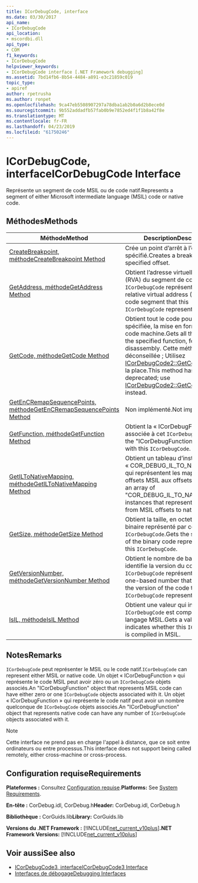 ```yaml
---
title: ICorDebugCode, interface
ms.date: 03/30/2017
api_name:
- ICorDebugCode
api_location:
- mscordbi.dll
api_type:
- COM
f1_keywords:
- ICorDebugCode
helpviewer_keywords:
- ICorDebugCode interface [.NET Framework debugging]
ms.assetid: 7bd14fb6-8b54-4484-a891-e3c21859c019
topic_type:
- apiref
author: rpetrusha
ms.author: ronpet
ms.openlocfilehash: 9ca47eb5508907297a78dba1ab2b0a6d2b8ece0d
ms.sourcegitcommit: 9b552addadfb57fab0b9e7852ed4f1f1b8a42f8e
ms.translationtype: MT
ms.contentlocale: fr-FR
ms.lasthandoff: 04/23/2019
ms.locfileid: "61750246"
---
```

# <a name="icordebugcode-interface"></a><span data-ttu-id="31fdf-102">ICorDebugCode, interface</span><span class="sxs-lookup"><span data-stu-id="31fdf-102">ICorDebugCode Interface</span></span>

<span data-ttu-id="31fdf-103">Représente un segment de code MSIL ou de code natif.</span><span class="sxs-lookup"><span data-stu-id="31fdf-103">Represents a segment of either Microsoft intermediate language (MSIL) code or native code.</span></span>  
  
## <a name="methods"></a><span data-ttu-id="31fdf-104">Méthodes</span><span class="sxs-lookup"><span data-stu-id="31fdf-104">Methods</span></span>  
  
|<span data-ttu-id="31fdf-105">Méthode</span><span class="sxs-lookup"><span data-stu-id="31fdf-105">Method</span></span>|<span data-ttu-id="31fdf-106">Description</span><span class="sxs-lookup"><span data-stu-id="31fdf-106">Description</span></span>|  
|------------|-----------------|  
|[<span data-ttu-id="31fdf-107">CreateBreakpoint, méthode</span><span class="sxs-lookup"><span data-stu-id="31fdf-107">CreateBreakpoint Method</span></span>](../../../../docs/framework/unmanaged-api/debugging/icordebugcode-createbreakpoint-method.md)|<span data-ttu-id="31fdf-108">Crée un point d’arrêt à l’offset spécifié.</span><span class="sxs-lookup"><span data-stu-id="31fdf-108">Creates a breakpoint at the specified offset.</span></span>|  
|[<span data-ttu-id="31fdf-109">GetAddress, méthode</span><span class="sxs-lookup"><span data-stu-id="31fdf-109">GetAddress Method</span></span>](../../../../docs/framework/unmanaged-api/debugging/icordebugcode-getaddress-method.md)|<span data-ttu-id="31fdf-110">Obtient l’adresse virtuelle relative (RVA) du segment de code que cela `ICorDebugCode` représente.</span><span class="sxs-lookup"><span data-stu-id="31fdf-110">Gets the relative virtual address (RVA) of the code segment that this `ICorDebugCode` represents.</span></span>|  
|[<span data-ttu-id="31fdf-111">GetCode, méthode</span><span class="sxs-lookup"><span data-stu-id="31fdf-111">GetCode Method</span></span>](../../../../docs/framework/unmanaged-api/debugging/icordebugcode-getcode-method.md)|<span data-ttu-id="31fdf-112">Obtient tout le code pour la fonction spécifiée, la mise en forme pour le code machine.</span><span class="sxs-lookup"><span data-stu-id="31fdf-112">Gets all the code for the specified function, formatted for disassembly.</span></span> <span data-ttu-id="31fdf-113">Cette méthode a été déconseillée ; Utilisez [ICorDebugCode2::GetCodeChunks](../../../../docs/framework/unmanaged-api/debugging/icordebugcode2-getcodechunks-method.md) à la place.</span><span class="sxs-lookup"><span data-stu-id="31fdf-113">This method has been deprecated; use [ICorDebugCode2::GetCodeChunks](../../../../docs/framework/unmanaged-api/debugging/icordebugcode2-getcodechunks-method.md) instead.</span></span>|  
|[<span data-ttu-id="31fdf-114">GetEnCRemapSequencePoints, méthode</span><span class="sxs-lookup"><span data-stu-id="31fdf-114">GetEnCRemapSequencePoints Method</span></span>](../../../../docs/framework/unmanaged-api/debugging/icordebugcode-getencremapsequencepoints-method.md)|<span data-ttu-id="31fdf-115">Non implémenté.</span><span class="sxs-lookup"><span data-stu-id="31fdf-115">Not implemented.</span></span>|  
|[<span data-ttu-id="31fdf-116">GetFunction, méthode</span><span class="sxs-lookup"><span data-stu-id="31fdf-116">GetFunction Method</span></span>](../../../../docs/framework/unmanaged-api/debugging/icordebugcode-getfunction-method.md)|<span data-ttu-id="31fdf-117">Obtient la « ICorDebugFunction » associée à cet `ICorDebugCode`.</span><span class="sxs-lookup"><span data-stu-id="31fdf-117">Gets the "ICorDebugFunction" associated with this `ICorDebugCode`.</span></span>|  
|[<span data-ttu-id="31fdf-118">GetILToNativeMapping, méthode</span><span class="sxs-lookup"><span data-stu-id="31fdf-118">GetILToNativeMapping Method</span></span>](../../../../docs/framework/unmanaged-api/debugging/icordebugcode-getiltonativemapping-method.md)|<span data-ttu-id="31fdf-119">Obtient un tableau d’instances de « COR_DEBUG_IL_TO_NATIVE_MAP » qui représentent les mappages des offsets MSIL aux offsets natifs.</span><span class="sxs-lookup"><span data-stu-id="31fdf-119">Gets an array of "COR_DEBUG_IL_TO_NATIVE_MAP" instances that represent mappings from MSIL offsets to native offsets.</span></span>|  
|[<span data-ttu-id="31fdf-120">GetSize, méthode</span><span class="sxs-lookup"><span data-stu-id="31fdf-120">GetSize Method</span></span>](../../../../docs/framework/unmanaged-api/debugging/icordebugcode-getsize-method.md)|<span data-ttu-id="31fdf-121">Obtient la taille, en octets, du code binaire représenté par ce `ICorDebugCode`.</span><span class="sxs-lookup"><span data-stu-id="31fdf-121">Gets the size, in bytes, of the binary code represented by this `ICorDebugCode`.</span></span>|  
|[<span data-ttu-id="31fdf-122">GetVersionNumber, méthode</span><span class="sxs-lookup"><span data-stu-id="31fdf-122">GetVersionNumber Method</span></span>](../../../../docs/framework/unmanaged-api/debugging/icordebugcode-getversionnumber-method.md)|<span data-ttu-id="31fdf-123">Obtient le nombre de base 1 qui identifie la version du code que ce `ICorDebugCode` représente.</span><span class="sxs-lookup"><span data-stu-id="31fdf-123">Gets the one-based number that identifies the version of the code that this `ICorDebugCode` represents.</span></span>|  
|[<span data-ttu-id="31fdf-124">IsIL, méthode</span><span class="sxs-lookup"><span data-stu-id="31fdf-124">IsIL Method</span></span>](../../../../docs/framework/unmanaged-api/debugging/icordebugcode-isil-method.md)|<span data-ttu-id="31fdf-125">Obtient une valeur qui indique si ce `ICorDebugCode` est compilé dans le langage MSIL.</span><span class="sxs-lookup"><span data-stu-id="31fdf-125">Gets a value that indicates whether this `ICorDebugCode` is compiled in MSIL.</span></span>|  
  
## <a name="remarks"></a><span data-ttu-id="31fdf-126">Notes</span><span class="sxs-lookup"><span data-stu-id="31fdf-126">Remarks</span></span>  
 <span data-ttu-id="31fdf-127">`ICorDebugCode` peut représenter le MSIL ou le code natif.</span><span class="sxs-lookup"><span data-stu-id="31fdf-127">`ICorDebugCode` can represent either MSIL or native code.</span></span> <span data-ttu-id="31fdf-128">Un objet « ICorDebugFunction » qui représente le code MSIL peut avoir zéro ou un `ICorDebugCode` objets associés.</span><span class="sxs-lookup"><span data-stu-id="31fdf-128">An "ICorDebugFunction" object that represents MSIL code can have either zero or one `ICorDebugCode` objects associated with it.</span></span> <span data-ttu-id="31fdf-129">Un objet « ICorDebugFunction » qui représente le code natif peut avoir un nombre quelconque de `ICorDebugCode` objets associés.</span><span class="sxs-lookup"><span data-stu-id="31fdf-129">An "ICorDebugFunction" object that represents native code can have any number of `ICorDebugCode` objects associated with it.</span></span>  
  
> [!NOTE]
>  <span data-ttu-id="31fdf-130">Cette interface ne prend pas en charge l'appel à distance, que ce soit entre ordinateurs ou entre processus.</span><span class="sxs-lookup"><span data-stu-id="31fdf-130">This interface does not support being called remotely, either cross-machine or cross-process.</span></span>  
  
## <a name="requirements"></a><span data-ttu-id="31fdf-131">Configuration requise</span><span class="sxs-lookup"><span data-stu-id="31fdf-131">Requirements</span></span>  
 <span data-ttu-id="31fdf-132">**Plateformes :** Consultez [Configuration requise](../../../../docs/framework/get-started/system-requirements.md).</span><span class="sxs-lookup"><span data-stu-id="31fdf-132">**Platforms:** See [System Requirements](../../../../docs/framework/get-started/system-requirements.md).</span></span>  
  
 <span data-ttu-id="31fdf-133">**En-tête :** CorDebug.idl, CorDebug.h</span><span class="sxs-lookup"><span data-stu-id="31fdf-133">**Header:** CorDebug.idl, CorDebug.h</span></span>  
  
 <span data-ttu-id="31fdf-134">**Bibliothèque :** CorGuids.lib</span><span class="sxs-lookup"><span data-stu-id="31fdf-134">**Library:** CorGuids.lib</span></span>  
  
 <span data-ttu-id="31fdf-135">**Versions du .NET Framework :** [!INCLUDE[net_current_v10plus](../../../../includes/net-current-v10plus-md.md)]</span><span class="sxs-lookup"><span data-stu-id="31fdf-135">**.NET Framework Versions:** [!INCLUDE[net_current_v10plus](../../../../includes/net-current-v10plus-md.md)]</span></span>  
  
## <a name="see-also"></a><span data-ttu-id="31fdf-136">Voir aussi</span><span class="sxs-lookup"><span data-stu-id="31fdf-136">See also</span></span>

- [<span data-ttu-id="31fdf-137">ICorDebugCode3, interface</span><span class="sxs-lookup"><span data-stu-id="31fdf-137">ICorDebugCode3 Interface</span></span>](../../../../docs/framework/unmanaged-api/debugging/icordebugcode3-interface.md)
- [<span data-ttu-id="31fdf-138">Interfaces de débogage</span><span class="sxs-lookup"><span data-stu-id="31fdf-138">Debugging Interfaces</span></span>](../../../../docs/framework/unmanaged-api/debugging/debugging-interfaces.md)

